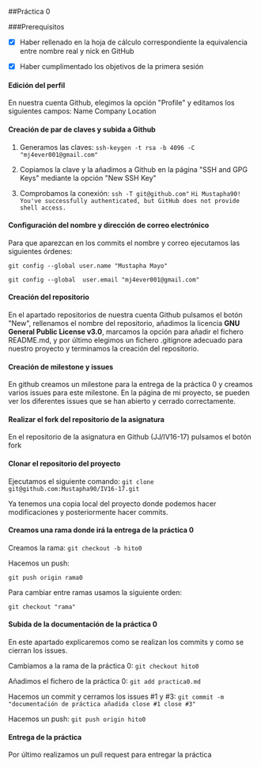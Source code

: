 ##Práctica 0

###Prerequisitos

- [x] 	Haber rellenado en la hoja de cálculo correspondiente la equivalencia entre nombre real y nick en GitHub

- [x]	Haber cumplimentado los objetivos de la primera sesión


#### Edición del perfil

En nuestra cuenta Github, elegimos la opción "Profile" y editamos los siguientes campos:
Name
Company
Location 

#### Creación de par de claves y subida a Github

1. Generamos las claves:
``ssh-keygen -t rsa -b 4096 -C "mj4ever001@gmail.com"``

2. Copiamos la clave y la añadimos a Github en la página "SSH and GPG Keys" mediante la opción "New SSH Key"

3. Comprobamos la conexión:
``ssh -T git@github.com"``
``Hi Mustapha90! You've successfully authenticated, but GitHub does not provide shell access.``


#### Configuración del nombre y dirección de correo electrónico

Para que aparezcan en los commits el nombre y correo ejecutamos las siguientes órdenes:

``git config --global user.name "Mustapha Mayo" ``

``git config --global  user.email "mj4ever001@gmail.com"``

#### Creación del repositorio

En el apartado repositorios de nuestra cuenta Github pulsamos el botón "New", rellenamos el nombre del repositorio, añadimos la licencia **GNU General Public License v3.0**, marcamos la opción para añadir el fichero README.md, y por último elegimos un fichero .gitignore adecuado para nuestro proyecto y terminamos la creación del repositorio.

#### Creación de milestone y issues
En github creamos un milestone para la entrega de la práctica 0 y creamos varios issues para este milestone.
En la página de mi proyecto, se pueden ver los diferentes issues que se han abierto y cerrado correctamente. 


#### Realizar el fork del repositorio de la asignatura

En el repositorio de la asignatura en Github (JJ/IV16-17) pulsamos el botón fork


#### Clonar el repositorio del proyecto
Ejecutamos el siguiente comando:
``git clone git@github.com:Mustapha90/IV16-17.git``

Ya tenemos una copia local del proyecto donde podemos hacer modificaciones y posteriormente hacer commits.

#### Creamos una rama donde irá la entrega de la práctica 0
Creamos la rama:
``git checkout -b hito0``

Hacemos un push:

``git push origin rama0``

Para cambiar entre ramas usamos la siguiente orden:

``git checkout "rama"``

#### Subida de la documentación de la práctica 0
En este apartado explicaremos como se realizan los commits y como se cierran los issues.

Cambiamos a la rama de la práctica 0:
``git checkout hito0``

Añadimos el fichero de la práctica 0:
``git add practica0.md``

Hacemos un commit y cerramos los issues #1 y #3:
``git commit -m "documentaćión de práctica añadida close #1 close #3"``

Hacemos un push:
``git push origin hito0``

#### Entrega de la práctica

Por último realizamos un pull request para entregar la práctica
